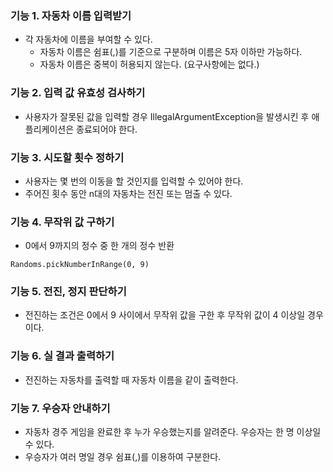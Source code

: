 ### 기능 1. 자동차 이름 입력받기
* 각 자동차에 이름을 부여할 수 있다.    
  * 자동차 이름은 쉼표(,)를 기준으로 구분하며 이름은 5자 이하만 가능하다.
  * 자동차 이름은 중복이 허용되지 않는다. (요구사항에는 없다.)

### 기능 2. 입력 값 유효성 검사하기
* 사용자가 잘못된 값을 입력할 경우 IllegalArgumentException을 발생시킨 후 애플리케이션은 종료되어야 한다.

### 기능 3. 시도할 횟수 정하기
* 사용자는 몇 번의 이동을 할 것인지를 입력할 수 있어야 한다.
* 주어진 횟수 동안 n대의 자동차는 전진 또는 멈출 수 있다.

### 기능 4. 무작위 값 구하기
* 0에서 9까지의 정수 중 한 개의 정수 반환
```
Randoms.pickNumberInRange(0, 9)
```

### 기능 5. 전진, 정지 판단하기
* 전진하는 조건은 0에서 9 사이에서 무작위 값을 구한 후 무작위 값이 4 이상일 경우이다.

### 기능 6. 실 결과 출력하기
* 전진하는 자동차를 출력할 때 자동차 이름을 같이 출력한다.

### 기능 7. 우승자 안내하기
* 자동차 경주 게임을 완료한 후 누가 우승했는지를 알려준다. 우승자는 한 명 이상일 수 있다.
* 우승자가 여러 명일 경우 쉼표(,)를 이용하여 구분한다.